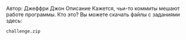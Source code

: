 Автор: Джеффри Джон
Описание
Кажется, чьи-то коммиты мешают работе программы. Кто это? Вы можете скачать файлы с заданиями здесь:

    challenge.zip

